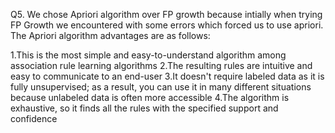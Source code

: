 Q5. We chose Apriori algorithm over FP growth because intially when trying FP Growth we encountered with some errors which forced us to use apriori.
The Apriori algorithm advantages are as follows:

1.This is the most simple and easy-to-understand algorithm among association rule learning algorithms
2.The resulting rules are intuitive and easy to communicate to an end-user
3.It doesn't require labeled data as it is fully unsupervised; as a result, you can use it in many different situations because unlabeled data is often more accessible
4.The algorithm is exhaustive, so it finds all the rules with the specified support and confidence
‍